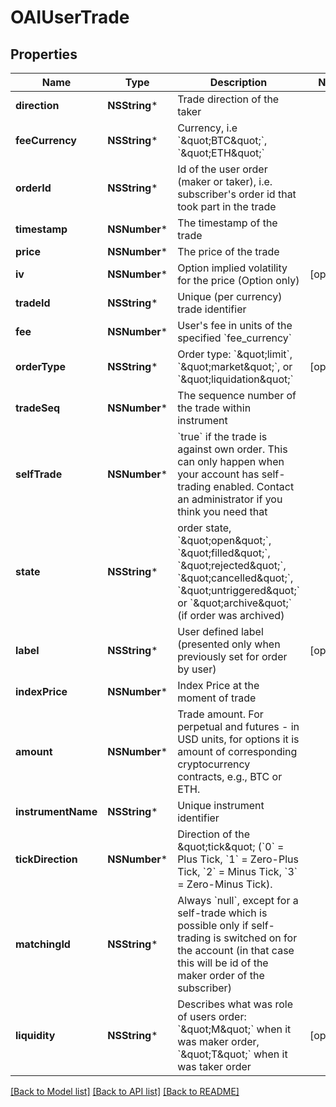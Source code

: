 # OAIUserTrade

## Properties
Name | Type | Description | Notes
------------ | ------------- | ------------- | -------------
**direction** | **NSString*** | Trade direction of the taker | 
**feeCurrency** | **NSString*** | Currency, i.e &#x60;\&quot;BTC\&quot;&#x60;, &#x60;\&quot;ETH\&quot;&#x60; | 
**orderId** | **NSString*** | Id of the user order (maker or taker), i.e. subscriber&#39;s order id that took part in the trade | 
**timestamp** | **NSNumber*** | The timestamp of the trade | 
**price** | **NSNumber*** | The price of the trade | 
**iv** | **NSNumber*** | Option implied volatility for the price (Option only) | [optional] 
**tradeId** | **NSString*** | Unique (per currency) trade identifier | 
**fee** | **NSNumber*** | User&#39;s fee in units of the specified &#x60;fee_currency&#x60; | 
**orderType** | **NSString*** | Order type: &#x60;\&quot;limit&#x60;, &#x60;\&quot;market\&quot;&#x60;, or &#x60;\&quot;liquidation\&quot;&#x60; | [optional] 
**tradeSeq** | **NSNumber*** | The sequence number of the trade within instrument | 
**selfTrade** | **NSNumber*** | &#x60;true&#x60; if the trade is against own order. This can only happen when your account has self-trading enabled. Contact an administrator if you think you need that | 
**state** | **NSString*** | order state, &#x60;\&quot;open\&quot;&#x60;, &#x60;\&quot;filled\&quot;&#x60;, &#x60;\&quot;rejected\&quot;&#x60;, &#x60;\&quot;cancelled\&quot;&#x60;, &#x60;\&quot;untriggered\&quot;&#x60; or &#x60;\&quot;archive\&quot;&#x60; (if order was archived) | 
**label** | **NSString*** | User defined label (presented only when previously set for order by user) | [optional] 
**indexPrice** | **NSNumber*** | Index Price at the moment of trade | 
**amount** | **NSNumber*** | Trade amount. For perpetual and futures - in USD units, for options it is amount of corresponding cryptocurrency contracts, e.g., BTC or ETH. | 
**instrumentName** | **NSString*** | Unique instrument identifier | 
**tickDirection** | **NSNumber*** | Direction of the \&quot;tick\&quot; (&#x60;0&#x60; &#x3D; Plus Tick, &#x60;1&#x60; &#x3D; Zero-Plus Tick, &#x60;2&#x60; &#x3D; Minus Tick, &#x60;3&#x60; &#x3D; Zero-Minus Tick). | 
**matchingId** | **NSString*** | Always &#x60;null&#x60;, except for a self-trade which is possible only if self-trading is switched on for the account (in that case this will be id of the maker order of the subscriber) | 
**liquidity** | **NSString*** | Describes what was role of users order: &#x60;\&quot;M\&quot;&#x60; when it was maker order, &#x60;\&quot;T\&quot;&#x60; when it was taker order | [optional] 

[[Back to Model list]](../README.md#documentation-for-models) [[Back to API list]](../README.md#documentation-for-api-endpoints) [[Back to README]](../README.md)


